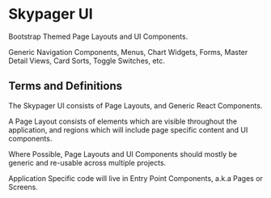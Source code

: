 # Skypager UI

Bootstrap Themed Page Layouts and UI Components.

Generic Navigation Components, Menus, Chart Widgets, Forms, 
Master Detail Views, Card Sorts, Toggle Switches, etc.

## Terms and Definitions

The Skypager UI consists of Page Layouts, and Generic React Components.

A Page Layout consists of elements which are visible throughout the application,
and regions which will include page specific content and UI components.

Where Possible, Page Layouts and UI Components should mostly be generic and re-usable across multiple projects.

Application Specific code will live in Entry Point Components, a.k.a Pages or Screens.
